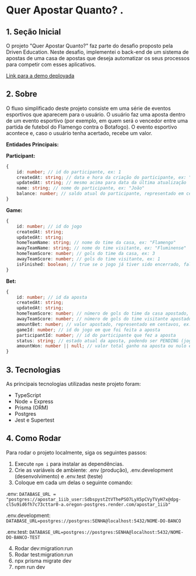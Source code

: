 # Quer Apostar Quanto? .

## 1. Seção Inicial

O projeto "Quer Apostar Quanto?" faz parte do desafio proposto pela Driven Education. Neste desafio, implementei o back-end de um sistema de apostas de uma casa de apostas que deseja automatizar os seus processos para competir com esses aplicativos.

[Link para a demo deployada](https://apostarbackend.onrender.com/)

## 2. Sobre

O fluxo simplificado deste projeto consiste em uma série de eventos esportivos que aparecem para o usuário. O usuário faz uma aposta dentro de um evento esportivo (por exemplo, em quem será o vencedor entre uma partida de futebol do Flamengo contra o Botafogo). O evento esportivo acontece e, caso o usuário tenha acertado, recebe um valor.

**Entidades Principais:**

**Participant:**
```typescript
{
	id: number; // id do participante, ex: 1
	createdAt: string; // data e hora da criação do participante, ex: "2023-09-27T19:22:50.503Z"
	updatedAt: string; // mesmo acima para data da última atualização
	name: string; // nome do participante, ex: "João"
	balance: number; // saldo atual do participante, representado em centavos, ex: 1000 (R$ 10,00)
}
```

**Game:**
```typescript
{
	id: number; // id do jogo
	createdAt: string;
	updatedAt: string;
	homeTeamName: string; // nome do time da casa, ex: "Flamengo"
	awayTeamName: string; // nome do time visitante, ex: "Fluminense"
	homeTeamScore: number; // gols do time da casa, ex: 3
	awayTeamScore: number; // gols do time visitante, ex: 1
	isFinished: boolean; // true se o jogo já tiver sido encerrado, false caso contrário
}
```

**Bet:**
```typescript
{
	id: number; // id da aposta
	createdAt: string;
	updatedAt: string;
	homeTeamScore: number; // número de gols do time da casa apostado, ex: 2
	awayTeamScore: number; // número de gols do time visitante apostado, ex: 3
	amountBet: number; // valor apostado, representado em centavos, ex: 1000 (R$ 10,00)
	gameId: number; // id do jogo em que foi feita a aposta
	participantId: number; // id do participante que fez a aposta
	status: string; // estado atual da aposta, podendo ser PENDING (jogo ainda não encerrado), WON (acertou o placar final do jogo) ou LOST (errou o placar final do jogo)
	amountWon: number || null; // valor total ganho na aposta ou nulo enquanto a aposta ainda está PENDING
}
```

## 3. Tecnologias

As principais tecnologias utilizadas neste projeto foram:
- TypeScript
- Node + Express
- Prisma (ORM)
- Postgres
- Jest e Supertest

## 4. Como Rodar

Para rodar o projeto localmente, siga os seguintes passos:

1. Execute `npm i` para instalar as dependências.
2. Crie as variáveis de ambiente: .env (produção), .env.development (desenvolvimento) e .env.test (teste)
3. Coloque em cada um delas o seguinte comando:

.env: `DATABASE_URL = "postgres://apostar_1iib_user:SdbspystZtVThePSO7LyX5pCVyTVyH7x@dpg-cl5u9id6fh7c73cttar0-a.oregon-postgres.render.com/apostar_1iib"`

.env.development: `DATABASE_URL=postgres://postgres:SENHA@localhost:5432/NOME-DO-BANCO`

.env.test: `DATABASE_URL=postgres://postgres:SENHA@localhost:5432/NOME-DO-BANCO-TEST`

4. Rodar dev:migration:run
5. Rodar test:migration:run
6. npx prisma migrate dev 
1. npm run dev